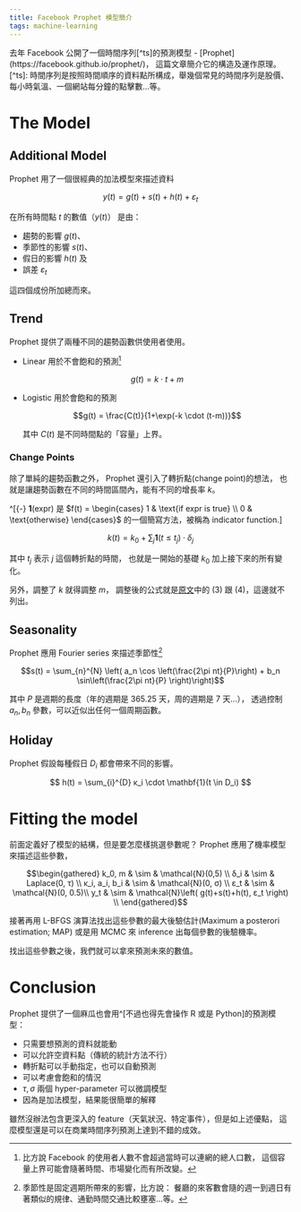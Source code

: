 ```yaml
---
title: Facebook Prophet 模型簡介
tags: machine-learning
---
```


<section>
去年 Facebook 公開了一個時間序列[^ts]的預測模型 - [Prophet](https://facebook.github.io/prophet/)，
這篇文章簡介它的構造及運作原理。

</section>
[^ts]: 時間序列是按照時間順序的資料點所構成，舉幾個常見的時間序列是股價、每小時氣溫、一個網站每分鐘的點擊數…等。

# The Model

## Additional Model

Prophet 用了一個很經典的加法模型來描述資料

$$ y(t) = g(t) + s(t) + h(t) + ε_t $$

在所有時間點 $t$ 的數值（$y(t)$） 是由：

  * 趨勢的影響 $g(t)$、
  * 季節性的影響 $s(t)$、
  * 假日的影響 $h(t)$ 及
  * 誤差 $ε_t$

這四個成份所加總而來。

## Trend

Prophet 提供了兩種不同的趨勢函數供使用者使用。

  * Linear 用於不會飽和的預測[^saturation]

    $$g(t) = k \cdot t + m$$

  * Logistic 用於會飽和的預測

    $$g(t) = \frac{C(t)}{1+\exp(-k \cdot (t-m))}$$

    其中 $C(t)$ 是不同時間點的「容量」上界。


[^saturation]: 比方說 Facebook 的使用者人數不會超過當時可以連網的總人口數，
 這個容量上界可能會隨著時間、市場變化而有所改變。

### Change Points

除了單純的趨勢函數之外， Prophet 還引入了轉折點(change point)的想法，
也就是讓趨勢函數在不同的時間區間內，能有不同的增長率 $k$。

^[{-} $\mathbf{1}(\text{expr})$ 是
$f(t) = \begin{cases} 1 & \text{if expr is true} \\ 0 & \text{otherwise} \end{cases}$
的一個簡寫方法，被稱為 indicator function.]

$$k(t) = k_0 + \sum_{j} \mathbf{1}(t \leq t_j) \cdot δ_j$$


其中 $t_j$ 表示 $j$ 這個轉折點的時間，
也就是一開始的基礎 $k_0$ 加上接下來的所有變化。

另外，調整了 $k$ 就得調整 $m$，
調整後的公式就是[原文][paper]中的 (3) 跟 (4)，這邊就不列出。


[paper]: https://peerj.com/preprints/3190/


## Seasonality

Prophet 應用 Fourier series 來描述季節性[^seasonality]

[^seasonality]: 季節性是固定週期所帶來的影響，比方說：
餐廳的來客數會隨的週一到週日有著類似的規律、通勤時間交通比較壅塞…等。

$$s(t) = \sum_{n}^{N} \left( a_n \cos \left(\frac{2\pi nt}{P}\right) +
b_n \sin\left(\frac{2\pi nt}{P} \right)\right)$$

其中 $P$ 是週期的長度（年的週期是 365.25 天，周的週期是 7 天…），
透過控制 $a_n, b_n$ 參數，可以近似出任何一個周期函數。

## Holiday

Prophet 假設每種假日 $D_i$ 都會帶來不同的影響。

$$ h(t) = \sum_{i}^{D} κ_i \cdot \mathbf{1}(t \in D_i) $$

# Fitting the model

前面定義好了模型的結構，但是要怎麼樣挑選參數呢？
Prophet 應用了機率模型來描述這些參數，

$$\begin{gathered}
k_0, m & \sim &  \mathcal{N}(0,5) \\
δ_i & \sim &  Laplace(0, τ) \\
κ_i, a_i, b_i & \sim &  \mathcal{N}(0, σ) \\
ε_t & \sim &  \mathcal{N}(0, 0.5)\\
y_t & \sim & \mathcal{N}\left( g(t)+s(t)+h(t), ε_t \right) \\
\end{gathered}$$

接著再用 L-BFGS 演算法找出這些參數的最大後驗估計(Maximum a posterori estimation; MAP) 或是用 MCMC 來 inference 出每個參數的後驗機率。

找出這些參數之後，我們就可以拿來預測未來的數值。

# Conclusion

Prophet 提供了一個麻瓜也會用^[不過也得先會操作 R 或是 Python]的預測模型：

  * 只需要想預測的資料就能動
  * 可以允許空資料點（傳統的統計方法不行）
  * 轉折點可以手動指定，也可以自動預測
  * 可以考慮會飽和的情況
  * $τ, σ$ 兩個 hyper-parameter 可以微調模型
  * 因為是加法模型，結果能很簡單的解釋

雖然沒辦法包含更深入的 feature（天氣狀況、特定事件），但是如上述優點，
這麼模型還是可以在商業時間序列預測上達到不錯的成效。
